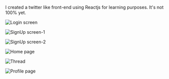 I created a twitter like front-end using Reactjs for learning purposes.
It's not 100% yet.

![Login screen](https://github.com/TechDash/twitter-frontend/blob/main/screenshots/login.png)

![SignUp screen-1](https://github.com/TechDash/twitter-frontend/blob/main/screenshots/signup.png)

![SignUp screen-2](https://github.com/TechDash/twitter-frontend/blob/main/screenshots/signu2.png)

![Home page](https://github.com/TechDash/twitter-frontend/blob/main/screenshots/home.png)

![Thread](https://github.com/TechDash/twitter-frontend/blob/main/screenshots/thread.png)

![Profile page](https://github.com/TechDash/twitter-frontend/blob/main/screenshots/profile.png)